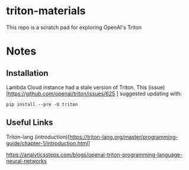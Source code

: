 # triton-materials
This repo is a scratch pad for exploring OpenAI's Triton

# Notes

## Installation

Lambda Cloud instance had a stale version of Triton. This (issue)[https://github.com/openai/triton/issues/625
] suggested updating with: 

```
pip install --pre -U triton
```

## Useful Links

Triton-lang (introduction)[https://triton-lang.org/master/programming-guide/chapter-1/introduction.html]

https://analyticssteps.com/blogs/openai-triton-programming-language-neural-networks